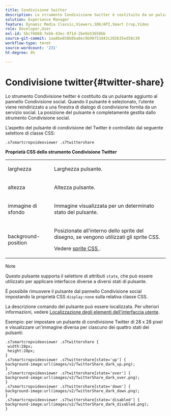 ```yaml
---
title: Condivisione twitter
description: Lo strumento Condivisione twitter è costituito da un pulsante aggiunto al pannello Condivisione social. Quando il pulsante è selezionato, l’utente viene reindirizzato a una finestra di dialogo di condivisione fornita da un servizio social. La posizione del pulsante è completamente gestita dallo strumento Condivisione social.
solution: Experience Manager
feature: Dynamic Media Classic,Viewers,SDK/API,Smart Crop,Video
role: Developer,User
exl-id: 5bcf6868-7ebb-43ec-971d-2be9e53650bb
source-git-commit: 1aa8be858b0ba8ec9b99753d43c202b35ed58c30
workflow-type: tm+mt
source-wordcount: '231'
ht-degree: 0%

---
```


# Condivisione twitter{#twitter-share}

Lo strumento Condivisione twitter è costituito da un pulsante aggiunto al pannello Condivisione social. Quando il pulsante è selezionato, l’utente viene reindirizzato a una finestra di dialogo di condivisione fornita da un servizio social. La posizione del pulsante è completamente gestita dallo strumento Condivisione social.

<!--<a id="section_ADDF98E91AF24F618289D1682A5FB13A"></a>-->

L’aspetto del pulsante di condivisione del Twitter è controllato dal seguente selettore di classe CSS:

```
.s7smartcropvideoviewer .s7twittershare
```

**Proprietà CSS dello strumento Condivisione Twitter**

<table id="table_C48C56E696304C9BAFEE71BA9EA9A174"> 
 <tbody> 
  <tr> 
   <td colname="col1"> <p> <span class="codeph"> larghezza </span> </p> </td> 
   <td colname="col2"> <p>Larghezza pulsante. </p> </td> 
  </tr> 
  <tr> 
   <td colname="col1"> <p> <span class="codeph"> altezza </span> </p> </td> 
   <td colname="col2"> <p>Altezza pulsante. </p> </td> 
  </tr> 
  <tr> 
   <td colname="col1"> <p> <span class="codeph"> immagine di sfondo </span> </p> </td> 
   <td colname="col2"> <p> Immagine visualizzata per un determinato stato del pulsante. </p> </td> 
  </tr> 
  <tr> 
   <td colname="col1"> <p> <span class="codeph"> background-position </span> </p> </td> 
   <td colname="col2"> <p> Posizionate all'interno dello sprite del disegno, se vengono utilizzati gli sprite CSS. </p> <p>Vedere <a href="../../../c-html5-aem-asset-viewers/c-html5-aem-smartcropvideo/c-html5-aem-smartcropvideo-viewer-customizingviewer/c-html5-aem-smartcropvideo-customizingviewer.md#section-9b6d8d601cb441d08214dada7bb4eddc" format="dita" scope="local"> sprite CSS </a>. </p> </td> 
  </tr> 
 </tbody> 
</table>

>[!NOTE]
>
>Questo pulsante supporta il selettore di attributi `state`, che può essere utilizzato per applicare interfacce diverse a diversi stati di pulsante.

È possibile rimuovere il pulsante dal pannello Condivisione social impostando la proprietà CSS `display:none` sulla relativa classe CSS.

La descrizione comando del pulsante può essere localizzata. Per ulteriori informazioni, vedere [Localizzazione degli elementi dell&#39;interfaccia utente](../../../c-html5-aem-asset-viewers/c-html5-aem-smartcropvideo/r-html5-aem-smartcropvideo-viewer-localization.md#concept-1d5ca2d8480f4064a51eddba13940aad).

Esempio: per impostare un pulsante di condivisione Twitter di 28 x 28 pixel e visualizzare un&#39;immagine diversa per ciascuno dei quattro stati dei pulsanti:

```
.s7smartcropvideoviewer .s7twittershare { 
 width:28px; 
 height:28px; 
} 
.s7smartcropvideoviewer .s7twittershare[state='up'] { 
background-image:url(images/v2/TwitterShare_dark_up.png); 
} 
.s7smartcropvideoviewer .s7twittershare[state='over'] { 
background-image:url(images/v2/TwitterShare_dark_over.png); 
} 
.s7smartcropvideoviewer .s7twittershare[state='down'] { 
background-image:url(images/v2/TwitterShare_dark_down.png); 
} 
.s7smartcropvideoviewer .s7twittershare[state='disabled'] { 
background-image:url(images/v2/TwitterShare_dark_disabled.png); 
}
```
